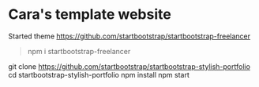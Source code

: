# Cara's template website

Started theme https://github.com/startbootstrap/startbootstrap-freelancer

> npm i startbootstrap-freelancer

git clone https://github.com/startbootstrap/startbootstrap-stylish-portfolio
cd startbootstrap-stylish-portfolio
npm install
npm start
